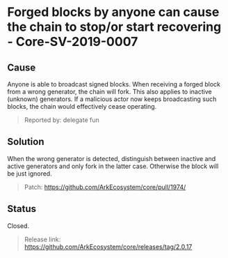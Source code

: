 # Forged blocks by anyone can cause the chain to stop/or start recovering - Core-SV-2019-0007

## Cause
Anyone is able to broadcast signed blocks. When receiving a forged block from a wrong generator, the chain will fork. This also applies to inactive (unknown) generators. If a malicious actor now keeps broadcasting such blocks, the chain would effectively cease operating.

>Reported by: delegate fun

## Solution
 When the wrong generator is detected, distinguish between inactive and active generators and only fork in the latter case. Otherwise the block will be just ignored.

> Patch: https://github.com/ArkEcosystem/core/pull/1974/

## Status
Closed.
> Release link: https://github.com/ArkEcosystem/core/releases/tag/2.0.17
